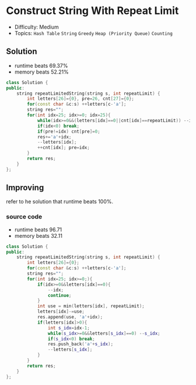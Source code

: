 # Construct String With Repeat Limit
- Difficulty: Medium
- Topics: `Hash Table` `String` `Greedy` `Heap (Priority Queue)` `Counting`

## Solution
- runtime beats 69.37%
- memory beats 52.21%
``` cpp
class Solution {
public:
    string repeatLimitedString(string s, int repeatLimit) {
        int letters[26]={0}, pre=26, cnt[27]={0};
        for(const char &c:s) ++letters[c-'a'];
        string res="";
        for(int idx=25; idx>=0; idx=25){
            while(idx>=0&&(letters[idx]==0||cnt[idx]==repeatLimit)) --idx;
            if(idx<0) break;
            if(pre!=idx) cnt[pre]=0;
            res+='a'+idx;
            --letters[idx];
            ++cnt[idx]; pre=idx;
        }
        return res;
    }
};
```

## Improving
refer to he solution that runtime beats 100%.
### source code
- runtime beats 96.71
- memory beats 32.11
``` cpp
class Solution {
public:
    string repeatLimitedString(string s, int repeatLimit) {
        int letters[26]={0};
        for(const char &c:s) ++letters[c-'a'];
        string res="";
        for(int idx=25; idx>=0;){
            if(idx>=0&&letters[idx]==0){
                --idx;
                continue;
            }
            int use = min(letters[idx], repeatLimit);
            letters[idx]-=use;
            res.append(use, 'a'+idx);
            if(letters[idx]>0){
                int s_idx=idx-1;
                while(s_idx>=0&&letters[s_idx]==0) --s_idx;
                if(s_idx<0) break;
                res.push_back('a'+s_idx);
                --letters[s_idx];
            }
        }
        return res;
    }
};
```